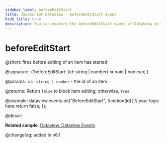 ```yaml
---
sidebar_label: beforeEditStart
title: JavaScript DataView - beforeEditStart Event 
hide_title: true
description: You can explore the beforeEditStart event of DataView in the documentation of the DHTMLX JavaScript UI library. Browse developer guides and API reference, try out code examples and live demos, and download a free 30-day evaluation version of DHTMLX Suite 7.
---
```

 
# beforeEditStart

@short: fires before editing of an item has started

@signature: {'beforeEditStart: (id: string | number) => void | boolean;'}

@params:
`id: string | number` - the id of an item

@returns:
Return `false` to block item editing; otherwise, `true`.

@example:
dataview.events.on("BeforeEditStart", function(id){
	// your logic here
    return false;
});

@descr:

**Related sample**: [Dataview. Dataview Events](https://snippet.dhtmlx.com/2d74uyoh)

@changelog: added in v6.1
